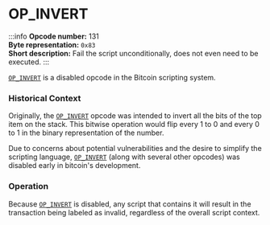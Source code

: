 # OP_INVERT
:::info
**Opcode number:** 131  
**Byte representation:** `0x83`  
**Short description:** Fail the script unconditionally, does not even need to be executed.
:::

[`OP_INVERT`](./OP_INVERT.md) is a disabled opcode in the Bitcoin scripting system.

### Historical Context
Originally, the [`OP_INVERT`](./OP_INVERT.md) opcode was intended to invert all the bits of the top item on the stack. This bitwise operation would flip every 1 to 0 and every 0 to 1 in the binary representation of the number.

Due to concerns about potential vulnerabilities and the desire to simplify the scripting language, [`OP_INVERT`](./OP_INVERT.md) (along with several other opcodes) was disabled early in bitcoin's development.

### Operation
Because [`OP_INVERT`](./OP_INVERT.md) is disabled, any script that contains it will result in the transaction being labeled as invalid, regardless of the overall script context.
